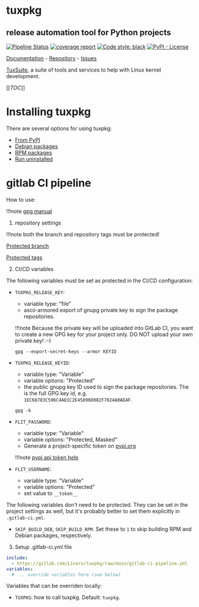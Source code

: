 # tuxpkg
## release automation tool for Python projects


[![Pipeline Status](https://gitlab.com/Linaro/tuxpkg/badges/main/pipeline.svg)](https://gitlab.com/Linaro/tuxpkg/pipelines)
[![coverage report](https://gitlab.com/Linaro/tuxpkg/badges/main/coverage.svg)](https://gitlab.com/Linaro/tuxpkg/commits/main)
[![Code style: black](https://img.shields.io/badge/code%20style-black-000000.svg)](https://github.com/psf/black)
[![PyPI - License](https://img.shields.io/pypi/l/tuxpkg)](https://gitlab.com/Linaro/tuxpkg/blob/main/LICENSE)

[Documentation](https://linaro.gitlab.io/tuxpkg) - [Repository](https://gitlab.com/Linaro/tuxpkg) - [Issues](https://gitlab.com/Linaro/tuxpkg/-/issues)

[TuxSuite](https://tuxsuite.com), a suite of tools and services to help with
Linux kernel development.

[[_TOC_]]



# Installing tuxpkg

There are several options for using tuxpkg:

- [From PyPI](install-pypi.md)
- [Debian packages](install-deb.md)
- [RPM packages](install-rpm.md)
- [Run uninstalled](run-uninstalled.md)



# gitlab CI pipeline
How to use:

!!!note
    [gpg manual](https://gnupg.org/documentation/manpage.html)

1. repository settings

  !!!note
      both the branch and repository tags must be protected!

  [Protected branch](https://docs.gitlab.com/ee/user/project/protected_branches.html)

  [Protected tags](https://docs.gitlab.com/ee/user/project/protected_tags.html)

2. CI/CD variables

The following variables must be set as protected in the CI/CD configuration:

- `TUXPKG_RELEASE_KEY`:
    - variable type: "file"
    - ascii-armored export of gnupg private key to sign the package repositories.  
  
    !!!note
        Because the private key will be uploaded into GitLab CI, you want to create a new GPG key
        for your project only. DO NOT upload your own private key! :-)
    
    ```shell
    gpg --export-secret-keys --armor KEYID
    ```

- `TUXPKG_RELEASE_KEYID`: 
    - variable type: "Variable"
    - variable options: "Protected"
    - the public gnupg key ID used to sign the package repositories. 
      The is the full GPG key id, e.g. `1EC68783C596C4AD1C2E45896D082F7024A0AEAF`.
  
    ```shell
    gpg -k
    ```

- `FLIT_PASSWORD`: 
    - variable type: "Variable"
    - variable options: "Protected, Masked"
    - Generate a project-specific token on [pypi.org](https://pypi.org/)
  
    !!!note
        [pypi api token help](https://pypi.org/help/#apitoken)

- `FLIT_USERNAME`:
    - variable type: "Variable"
    - variable options: "Protected"
    - set value to  `__token__`

The following variables don't need to be protected. They can be set in the
project settings as well, but it's probably better to set them explicitly in
`.gitlab-ci.yml`.

- `SKIP_BUILD_DEB`, `SKIP_BUILD_RPM`. Set these to `1` to skip building RPM and
  Debian packages, respectively.


3. Setup .gitlab-ci.yml file

```yaml
include:
  - https://gitlab.com/Linaro/tuxpkg/raw/main/gitlab-ci-pipeline.yml
variables:
  # ... override variables here (see below)
```

Variables that can be overriden locally:

- `TUXPKG`: how to call tuxpkg. Default: `tuxpkg`.
